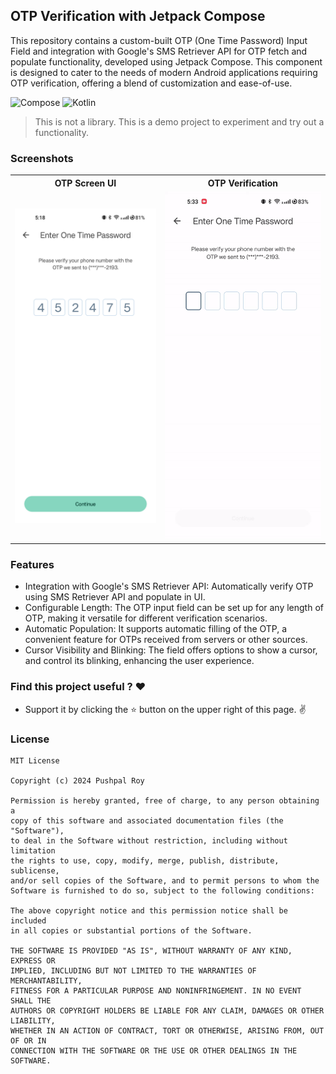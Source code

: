## OTP Verification with Jetpack Compose

This repository contains a custom-built OTP (One Time Password) Input Field and integration with Google's SMS Retriever API 
for OTP fetch and populate functionality, developed using Jetpack Compose. This component is designed to cater to the needs 
of modern Android applications requiring OTP verification, offering a blend of customization and ease-of-use.

![Compose](https://img.shields.io/badge/Compose-BOM-2023.10.01-blue.svg?color=blue&style=for-the-badge)
![Kotlin](https://img.shields.io/badge/Kotlin-1.9.0-blue.svg?color=blue&style=for-the-badge)

> This is not a library. This is a demo project to experiment and try out a functionality.

### Screenshots

<table style="width:100%">
  <tr>
    <th>OTP Screen UI</th>
    <th>OTP Verification</th>
  </tr>
  <tr>
    <td><img src = "art/screens/otp_ui.png" width="800" alt="OTP Screen UI"/></td> 
    <td><img src = "art/screens/otp_verification.gif" width="800" alt="OTP Verification"/></td>
  </tr>
</table>

### Features
- Integration with Google's SMS Retriever API: Automatically verify OTP using SMS Retriever API and populate in UI.
- Configurable Length: The OTP input field can be set up for any length of OTP, making it versatile for different verification scenarios.
- Automatic Population: It supports automatic filling of the OTP, a convenient feature for OTPs received from servers or other sources.
- Cursor Visibility and Blinking: The field offers options to show a cursor, and control its blinking, enhancing the user experience.

### Find this project useful ? ❤️

- Support it by clicking the ⭐️ button on the upper right of this page. ✌️

### License

```
MIT License

Copyright (c) 2024 Pushpal Roy

Permission is hereby granted, free of charge, to any person obtaining a 
copy of this software and associated documentation files (the "Software"), 
to deal in the Software without restriction, including without limitation 
the rights to use, copy, modify, merge, publish, distribute, sublicense, 
and/or sell copies of the Software, and to permit persons to whom the 
Software is furnished to do so, subject to the following conditions:

The above copyright notice and this permission notice shall be included 
in all copies or substantial portions of the Software.

THE SOFTWARE IS PROVIDED "AS IS", WITHOUT WARRANTY OF ANY KIND, EXPRESS OR 
IMPLIED, INCLUDING BUT NOT LIMITED TO THE WARRANTIES OF MERCHANTABILITY, 
FITNESS FOR A PARTICULAR PURPOSE AND NONINFRINGEMENT. IN NO EVENT SHALL THE 
AUTHORS OR COPYRIGHT HOLDERS BE LIABLE FOR ANY CLAIM, DAMAGES OR OTHER LIABILITY, 
WHETHER IN AN ACTION OF CONTRACT, TORT OR OTHERWISE, ARISING FROM, OUT OF OR IN 
CONNECTION WITH THE SOFTWARE OR THE USE OR OTHER DEALINGS IN THE SOFTWARE.
```